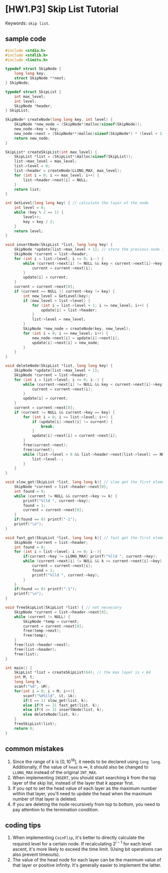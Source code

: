 # [HW1.P3] Skip List Tutorial
<!-- 文字敘述如何實作 -->
Keywords: `skip list`.

## sample code
<!-- 註解函數、幾個重要變數在幹嘛 -->
```c
#include <stdio.h>
#include <stdlib.h>
#include <limits.h>

typedef struct SkipNode {
    long long key;
    struct SkipNode **next;
} SkipNode;

typedef struct SkipList {
    int max_level;
    int level;
    SkipNode *header;
} SkipList;

SkipNode* createNode(long long key, int level) {
    SkipNode *new_node = (SkipNode*)malloc(sizeof(SkipNode));
    new_node->key = key;
    new_node->next = (SkipNode**)malloc(sizeof(SkipNode*) * (level + 1));
    return new_node;
}

SkipList* createSkipList(int max_level) {
    SkipList *list = (SkipList*)malloc(sizeof(SkipList));
    list->max_level = max_level;
    list->level = 0;
    list->header = createNode(LLONG_MAX, max_level);
    for (int i = 0; i <= max_level; i++) {
        list->header->next[i] = NULL;
    }
    return list;
}

int GetLevel(long long key) { // calculate the layer of the node
    int level = 0;
    while (key % 2 == 1) {
        level++;
        key = key / 2;
    }
    return level;
}

void insertNode(SkipList *list, long long key) {
    SkipNode *update[list->max_level + 1]; // store the previous node in each layer
    SkipNode *current = list->header;
    for (int i = list->level; i >= 0; i--) {
        while (current->next[i] != NULL && key < current->next[i]->key) {
            current = current->next[i];
        }
        update[i] = current;
    }
    current = current->next[0];
    if (current == NULL || current->key != key) {
        int new_level = GetLevel(key);
        if (new_level > list->level) {
            for (int i = list->level + 1; i <= new_level; i++) {
                update[i] = list->header;
            }
            list->level = new_level;
        }
        SkipNode *new_node = createNode(key, new_level);
        for (int i = 0; i <= new_level; i++) {
            new_node->next[i] = update[i]->next[i];
            update[i]->next[i] = new_node;
        }
    }
}

void deleteNode(SkipList *list, long long key) {
    SkipNode *update[list->max_level + 1];
    SkipNode *current = list->header;
    for (int i = list->level; i >= 0; i--) {
        while (current->next[i] != NULL && key < current->next[i]->key) {
            current = current->next[i];
        }
        update[i] = current;
    }
    current = current->next[0];
    if (current != NULL && current->key == key) {
        for (int i = 0; i <= list->level; i++) {
            if (update[i]->next[i] != current) {
                break;
            }
            update[i]->next[i] = current->next[i];
        }
        free(current->next);
        free(current);
        while (list->level > 0 && list->header->next[list->level] == NULL) {
            list->level--;
        }
    }
}

void slow_get(SkipList *list, long long k){ // slow get the first element >= k
    SkipNode *current = list->header->next[0];
    int found = 0;
    while (current != NULL && current->key >= k) {
        printf("%lld ", current->key);
        found = 1;
        current = current->next[0];
    }
    if(found == 0) printf("-1");
    printf("\n");
}

void fast_get(SkipList *list, long long k){ // fast get the first element >= k
    SkipNode *current = list->header;
    int found = 0;
    for (int i = list->level; i >= 0; i--){
        if(current->key != LLONG_MAX) printf("%lld ", current->key);
        while (current->next[i] != NULL && k <= current->next[i]->key) {
            current = current->next[i];
            found = 1;
            printf("%lld ", current->key);
        }
    }
    if(found == 0) printf("-1");
    printf("\n");
}

void freeSkipList(SkipList *list) { // not necessary
    SkipNode *current = list->header->next[0];
    while (current != NULL) {
        SkipNode *temp = current;
        current = current->next[0];
        free(temp->next);
        free(temp);
    }
    free(list->header->next);
    free(list->header);
    free(list);
}

int main() {
    SkipList *list = createSkipList(64); // the max layer is < 64
    int M, t;
    long long k;
    scanf("%d", &M);
    for(int i = 0; i < M; i++){
        scanf("%d%lld", &t, &k);
        if(t == 1) slow_get(list, k);
        else if(t == 2) fast_get(list, k);
        else if(t == 3) insertNode(list, k);
        else deleteNode(list, k);
    }
    freeSkipList(list);
    return 0;
}
```

## common mistakes
<!-- 寫幾個常見錯誤 -->

1. Since the range of $k$ is $[0, 10^{18}]$, it needs to be declared using `long long`. Additionally, if the value of `head` is $\infty$, it should also be changed to `LLONG_MAX` instead of the original `INT_MAX`.
2. When implementing `INSERT`, you should start searching $k$ from the top layer of the skip list, instead of the layer that $k$ appear first. 
3. If you opt to set the head value of each layer as the maximum number within that layer, you'll need to update the head when the maximum number of that layer is deleted.
4. If you are deleting the node recursively from top to bottom, you need to pay attention to the termination condition. 

## coding tips
<!-- 一些簡化程式複雜程度的技巧 -->
1. When implementing `CoinFlip`, it's better to directly calculate the required level for a certain node. If recalculating $2^{i-1}$ for each level ascent, it's more likely to exceed the time limit. (Using bit operations can also prevent timeouts).
2. The value of the head node for each layer can be the maximum value of that layer or positive infinity. It's generally easier to implement the latter.
